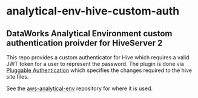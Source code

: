 # analytical-env-hive-custom-auth

## DataWorks Analytical Environment custom authentication proivder for HiveServer 2

This repo provides a custom authenticator for Hive which requires a valid JWT token for a user to represent the password.
The plugin is done via [Pluggable Authentication](https://docs.cloudera.com/documentation/enterprise/6/6.3/topics/cdh_sg_hiveserver2_security.html#concept_hdt_ngx_nm) which specifies the changes required to the hive site files.

See the [aws-analytical-env](http://github.com/dwp/aws-analytical-env) repository for where it is used.
